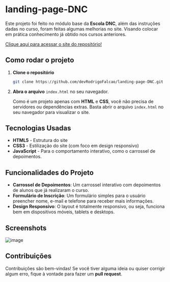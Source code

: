 
# landing-page-DNC

Este projeto foi feito no módulo base da **Escola DNC**, além das instruções dadas no curso, foram feitas algumas melhorias no site.
Visando colocar em prática conhecimento já obtido nos cursos anteriores. 


<a href="https://rodrigo-falcao.github.io/landing-page-DNC/" target="_blank">Clique aqui para acessar o site do repositório!</a>


## Como rodar o projeto

1. **Clone o repositório**
    ```bash
    git clone https://github.com/devRodrigoFalcao/landing-page-DNC.git
    ```

2. **Abra o arquivo** `index.html` no seu navegador.

    Como é um projeto apenas com **HTML** e **CSS**, você não precisa de servidores ou dependências extras. Basta abrir o arquivo `index.html` no seu navegador para visualizar o site.

## Tecnologias Usadas

- **HTML5** - Estrutura do site
- **CSS3** - Estilização do site (com foco em design responsivo)
- **JavaScript** - Para o comportamento interativo, como o carrossel de depoimentos.

## Funcionalidades do Projeto

- **Carrossel de Depoimentos**: Um carrossel interativo com depoimentos de alunos que já realizaram o curso.
- **Formulário de Inscrição**: Um formulário simples para o usuário preencher nome, e-mail e telefone para receber mais informações.
- **Design Responsivo**: O layout é totalmente responsivo, ou seja, funciona bem em dispositivos móveis, tablets e desktops.

## Screenshots

![image](https://github.com/user-attachments/assets/760e9e64-fea0-493e-8445-322c2cb9796d)


## Contribuições

Contribuições são bem-vindas! Se você tiver alguma ideia ou quiser corrigir algum erro, fique à vontade para fazer um **pull request**.
